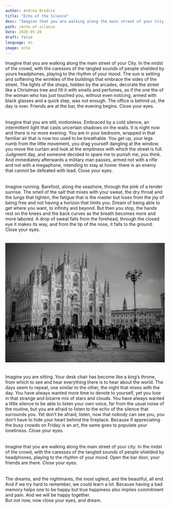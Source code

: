 ```yaml
---
author: Andrea Bredice
title: "Echo of the Silence"
desc: "Imagine that you are walking along the main street of your City. In the midst of the crowd, with the caresses of the tangled sounds of people shielded by yours headphones, playing to the rhythm of your mood. The sun is setting and softening the wrinkles of the buildings that embrace the sides of the street."
path: /echo-of-silence
date: 2020-05-20
draft: false
language: en
image: echo
---
```


Imagine that you are walking along the main street of your City. In the midst of the crowd, with the caresses of the tangled sounds of people shielded by yours headphones, playing to the rhythm of your mood. The sun is setting and softening the wrinkles of the buildings that embrace the sides of the street. The lights of the shops, hidden by the arcades, decorate the street like a Christmas tree and fill it with smells and perfumes, as if the one the of the woman who has just touched you, without even noticing, armed with black glasses and a quick step, was not enough.
The office is behind us, the day is over. Friends are at the bar, the evening begins.
Close your eyes.
<br/>
<br/>
<br/>
Imagine that you are still, motionless. Embraced by a cold silence, an intermittent light that casts uncertain shadows on the walls. It is night now and there is no more evening. You are in your bedroom, wrapped in that familiar air that is now too used to be breathable. You get up, your legs numb from the little movement, you drag yourself dangling at the window, you move the curtain and look at the emptiness with which the street is full. Judgment day, and someone decided to spare me to punish me, you think. And immediately afterwards a military man passes, armed not with a rifle and not with a megaphone, intending to stay at home: there is an enemy that cannot be defeated with lead.
Close your eyes.
<br/>
<br/>
<br/>
Imagine running. Barefoot, along the seashore, through the pink of a tender sunrise. The smell of the salt that mixes with your sweat, the dry throat and the lungs that tighten, the fatigue that is the master but loses from the joy of being free and not having a horizon that limits you. Dream of being able to get where you want, to infinity and beyond. But then you stop, the hands rest on the knees and the back curves as the breath becomes more and more labored. A drop of sweat falls from the forehead, through the closed eye it makes its way, and from the tip of the nose, it falls to the ground.
Close your eyes.
<br/>
<br/>
<br/>
<img src='../../images/echo_b.jpg'/>
<br/>
<br/>
<br/>
Imagine you are sitting. Your desk chair has become like a king’s throne, from which to see and hear everything there is to hear about the world. The days seem to repeat, one similar to the other, the night that mixes with the day. You have always wanted more time to devote to yourself, yet you lose in that strange and bizarre mix of stars and clouds. You have always wanted a little silence to be able to listen your own voice, far from the usual noise of the routine, but you are afraid to listen to the echo of the silence that surrounds you. Yet don’t be afraid, listen, now that nobody can see you, you don’t have to hide your heart behind the fireplace. Because if appreciating the busy crowds on Friday is an art, the same goes to populate your loneliness.
Close your eyes.
<br/>
<br/>
<br/>
Imagine that you are walking along the main street of your city. In the midst of the crowd, with the caresses of the tangled sounds of people shielded by headphones, playing to the rhythm of your mood. Open the bar door, your friends are there.
Close your eyes.
<br/>
<br/>
<br/>
The dreams, and the nightmares, the most ugliest, and the beautiful, all end. And if we try hard to remember, we could learn a lot. Because having a bad memory helps one to be happy but true happiness also implies commitment and pain. And we will be happy together.
<br/>
But not now, now close your eyes, and dream.
